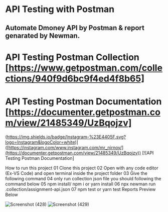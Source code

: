 # API Testing with Postman

## Automate Dmoney API by Postman & report genarated by Newman.

# API Testing Postman Collection  [https://www.getpostman.com/collections/940f9d6bc9f4ed4f8b65]
# API Testing Postman Documentation  [https://documenter.getpostman.com/view/21485349/UzBqojzv]

(https://img.shields.io/badge/Instagram-%23E4405F.svg?logo=Instagram&logoColor=white)]([https://instagram.com/www.instagram.com/mr_nirnoy/](https://documenter.getpostman.com/view/21485349/UzBqojzv)) [![API Testing Postman Documentation]

How to run this project
01 Clone this project
02 Open with any code editor (Ex-VS Code) and open terminal inside the project folder
03 Give the following command
04 only run collection json file you should following the command below
05 npm install/ npm i or yarn install
06 npx newman run .collection/assignment-api.json
07 npm test or yarn test
Reports Preview Below

![Screenshot (428)](https://user-images.githubusercontent.com/86642381/175383428-0658258d-f6f1-4938-b616-a96e8eff1a40.png)
![Screenshot (429)](https://user-images.githubusercontent.com/86642381/175383436-4fc44d17-8616-4e3d-941e-200d7e938e74.png)
